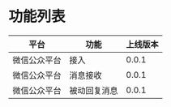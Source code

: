 # 功能列表


| 平台 | 功能 | 上线版本 |
| --- | --- | --- |
| 微信公众平台 | 接入 | 0.0.1 |
| 微信公众平台 | 消息接收 | 0.0.1 |
| 微信公众平台 | 被动回复消息 | 0.0.1 |

